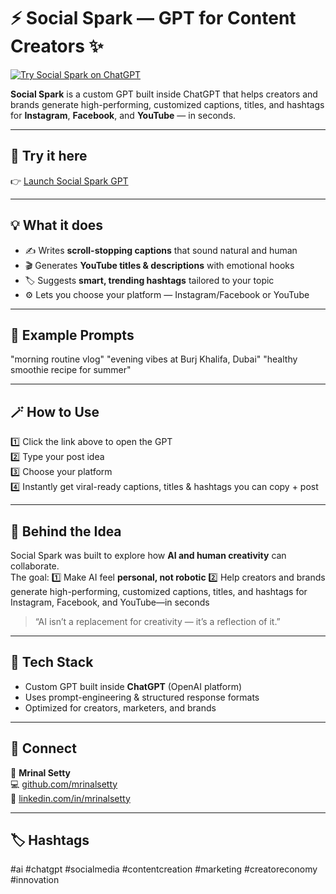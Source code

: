 # ⚡ Social Spark — GPT for Content Creators ✨
[![Try Social Spark on ChatGPT](https://img.shields.io/badge/Try%20on-ChatGPT-blue)](https://chat.openai.com/g/g-68e57ebe45c08191b6920f68e994c3bb-social-spark-by-mrinal-setty)

**Social Spark** is a custom GPT built inside ChatGPT that helps creators and brands generate high-performing, customized captions, titles, and hashtags for **Instagram**, **Facebook**, and **YouTube** — in seconds.

---

## 🚀 Try it here
👉 [Launch Social Spark GPT](https://chat.openai.com/g/g-68e57ebe45c08191b6920f68e994c3bb-social-spark-by-mrinal-setty)

---

## 💡 What it does
- ✍️ Writes **scroll-stopping captions** that sound natural and human  
- 🎬 Generates **YouTube titles & descriptions** with emotional hooks  
- 🏷️ Suggests **smart, trending hashtags** tailored to your topic  
- ⚙️ Lets you choose your platform — Instagram/Facebook or YouTube

---

## 🧠 Example Prompts
"morning routine vlog"
"evening vibes at Burj Khalifa, Dubai"
"healthy smoothie recipe for summer"

---

## 🪄 How to Use
1️⃣ Click the link above to open the GPT  
2️⃣ Type your post idea  
3️⃣ Choose your platform  
4️⃣ Instantly get viral-ready captions, titles & hashtags you can copy + post

---

## 🧭 Behind the Idea
Social Spark was built to explore how **AI and human creativity** can collaborate.  
The goal: 
1️⃣ Make AI feel **personal, not robotic**
2️⃣ Help creators and brands generate high-performing, customized captions, titles, and hashtags for Instagram, Facebook, and YouTube—in seconds

> “AI isn’t a replacement for creativity — it’s a reflection of it.”

---

## 🧰 Tech Stack
- Custom GPT built inside **ChatGPT** (OpenAI platform)  
- Uses prompt-engineering & structured response formats  
- Optimized for creators, marketers, and brands

---

## 📣 Connect
👤 **Mrinal Setty**  
💻 [github.com/mrinalsetty](https://github.com/mrinalsetty)  
💬 [linkedin.com/in/mrinalsetty](https://linkedin.com/in/mrinalsetty)

---

## 🏷️ Hashtags
#ai #chatgpt #socialmedia #contentcreation #marketing #creatoreconomy #innovation
